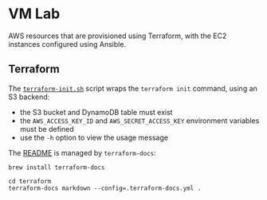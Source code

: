 # VM Lab
AWS resources that are provisioned using Terraform, with the EC2 instances
configured using Ansible.


## Terraform
The [`terraform-init.sh`](./terraform/scripts/terraform-init.sh) script wraps the `terraform init`
command, using an S3 backend:
* the S3 bucket and DynamoDB table must exist
* the `AWS_ACCESS_KEY_ID` and `AWS_SECRET_ACCESS_KEY` environment variables must be defined
* use the `-h` option to view the usage message

The [README](./terraform/README.md) is managed by `terraform-docs`:
```shell
brew install terraform-docs

cd terraform
terraform-docs markdown --config=.terraform-docs.yml .
```